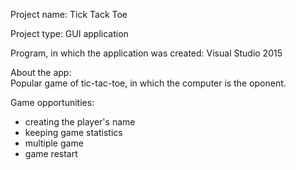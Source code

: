 Project name: Tick Tack Toe

Project type: GUI application

Program, in which the application was created: Visual Studio 2015

About the app:
<br>Popular game of tic-tac-toe, in which the computer is the oponent.
 
Game opportunities:
 - creating the player's name
 - keeping game statistics
 - multiple game
 - game restart
 
